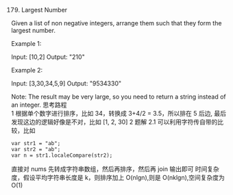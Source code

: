 179. Largest Number

Given a list of non negative integers, arrange them such that they form the largest number.

Example 1:

Input: [10,2]
Output: "210"

Example 2:

Input: [3,30,34,5,9]
Output: "9534330"

Note: The result may be very large, so you need to return a string instead of an integer.
思考路程<br>
1 根据单个数字进行排序，比如 34，转换成 3+4/2 = 3.5，所以排在 5 后边, 最后发现这边的逻辑好像是不对，比如
[1, 2, 30]
2 题解
2.1 可以利用字符传自带的比较，比如

```
var str1 = "ab";
var str2 = "ab";
var n = str1.localeCompare(str2);
```

直接对 nums 先转成字符串数组，然后再排序，然后再 join 输出即可
时间复杂度，假设平均字符串长度是 k，则排序加上 O(nlgn),则是 O(nklgn),空间复杂度为 O(1)
